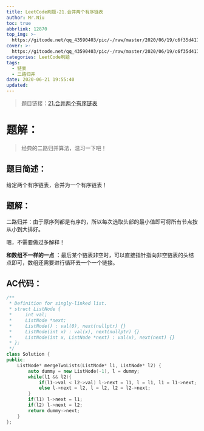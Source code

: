 ```yaml
---
title: LeetCode刷题-21.合并两个有序链表
author: Mr.Niu
toc: true
abbrlink: 12870
top_img: >-
  https://gitcode.net/qq_43590403/pic/-/raw/master/2020/06/19/c6f35d417d6c223f5f915eb3aec4c2e1.png
cover: >-
  https://gitcode.net/qq_43590403/pic/-/raw/master/2020/06/19/c6f35d417d6c223f5f915eb3aec4c2e1.png
categories: LeetCode刷题
tags:
  - 链表
  - 二路归并
date: 2020-06-21 19:55:40
updated:
---
```
















> 题目链接：[21.合并两个有序链表](https://leetcode-cn.com/problems/merge-two-sorted-lists/)



# 题解：



> 经典的二路归并算法，温习一下吧！



## 题目简述：

给定两个有序链表，合并为一个有序链表！

## 题解：



二路归并：由于原序列都是有序的，所以每次选取头部的最小值即可将所有节点按从小到大排好。

嗯，不需要做过多解释！



**和数组不一样的一点** ：最后某个链表非空时，可以直接指针指向非空链表的头结点即可，数组还需要进行循环去一个一个链接。



## AC代码：



```c++
/**
 * Definition for singly-linked list.
 * struct ListNode {
 *     int val;
 *     ListNode *next;
 *     ListNode() : val(0), next(nullptr) {}
 *     ListNode(int x) : val(x), next(nullptr) {}
 *     ListNode(int x, ListNode *next) : val(x), next(next) {}
 * };
 */
class Solution {
public:
    ListNode* mergeTwoLists(ListNode* l1, ListNode* l2) {
        auto dummy = new ListNode(-1), l = dummy;
        while(l1 && l2){
            if(l1->val < l2->val) l->next = l1, l = l1, l1 = l1->next;
            else l->next = l2, l = l2, l2 = l2->next; 
        }
        if(l1) l->next = l1;
        if(l2) l->next = l2;
        return dummy->next;
    }
};
```




